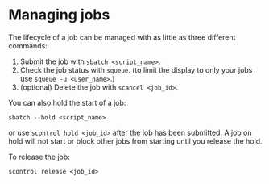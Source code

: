 Managing jobs
=============

The lifecycle of a job can be managed with as little as three different
commands:

1.  Submit the job with `sbatch <script_name>`.
2.  Check the job status with `squeue`. (to limit the display to only
    your jobs use `squeue -u <user_name>`.)
3.  (optional) Delete the job with `scancel <job_id>`.

You can also hold the start of a job:

	sbatch --hold <script_name>

or use `scontrol hold <job_id>` after the job has been submitted.  A job on
hold will not start or block other jobs from starting until you release the hold.

To release the job:

	scontrol release <job_id>
